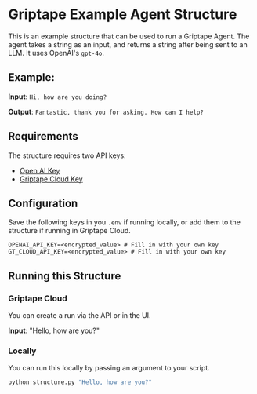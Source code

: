 # Griptape Example Agent Structure
This is an example structure that can be used to run a Griptape Agent. The agent takes a string as an input, and returns a string after being sent to an LLM. It uses OpenAI's `gpt-4o`.

## Example:

**Input**: `Hi, how are you doing?`

**Output**: `Fantastic, thank you for asking. How can I help?`

## Requirements

The structure requires two API keys:

* [Open AI Key](https://platform.openai.com/api-keys)
* [Griptape Cloud Key](https://cloud.griptape.ai/configuration/api-keys)

## Configuration

Save the following keys in you `.env` if running locally, or add them to the structure if running in Griptape Cloud.

```.env
OPENAI_API_KEY=<encrypted_value> # Fill in with your own key
GT_CLOUD_API_KEY=<encrypted_value> # Fill in with your own key
```

## Running this Structure

### Griptape Cloud

You can create a run via the API or in the UI. 

**Input**: "Hello, how are you?"

### Locally

You can run this locally by passing an argument to your script.

```python
python structure.py "Hello, how are you?"
```

